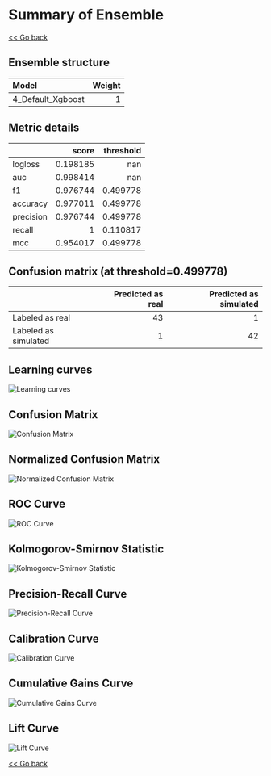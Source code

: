 # Summary of Ensemble

[<< Go back](../README.md)


## Ensemble structure
| Model             |   Weight |
|:------------------|---------:|
| 4_Default_Xgboost |        1 |

## Metric details
|           |    score |   threshold |
|:----------|---------:|------------:|
| logloss   | 0.198185 |  nan        |
| auc       | 0.998414 |  nan        |
| f1        | 0.976744 |    0.499778 |
| accuracy  | 0.977011 |    0.499778 |
| precision | 0.976744 |    0.499778 |
| recall    | 1        |    0.110817 |
| mcc       | 0.954017 |    0.499778 |


## Confusion matrix (at threshold=0.499778)
|                      |   Predicted as real |   Predicted as simulated |
|:---------------------|--------------------:|-------------------------:|
| Labeled as real      |                  43 |                        1 |
| Labeled as simulated |                   1 |                       42 |

## Learning curves
![Learning curves](learning_curves.png)
## Confusion Matrix

![Confusion Matrix](confusion_matrix.png)


## Normalized Confusion Matrix

![Normalized Confusion Matrix](confusion_matrix_normalized.png)


## ROC Curve

![ROC Curve](roc_curve.png)


## Kolmogorov-Smirnov Statistic

![Kolmogorov-Smirnov Statistic](ks_statistic.png)


## Precision-Recall Curve

![Precision-Recall Curve](precision_recall_curve.png)


## Calibration Curve

![Calibration Curve](calibration_curve_curve.png)


## Cumulative Gains Curve

![Cumulative Gains Curve](cumulative_gains_curve.png)


## Lift Curve

![Lift Curve](lift_curve.png)



[<< Go back](../README.md)
